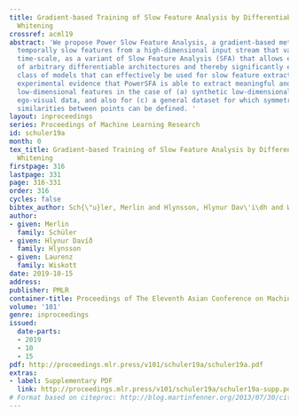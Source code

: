 ```yaml
---
title: Gradient-based Training of Slow Feature Analysis by Differentiable Approximate
  Whitening
crossref: acml19
abstract: 'We propose Power Slow Feature Analysis, a gradient-based method to extract
  temporally slow features from a high-dimensional input stream that varies on a faster
  time-scale, as a variant of Slow Feature Analysis (SFA) that allows end-to-end training
  of arbitrary differentiable architectures and thereby significantly extends the
  class of models that can effectively be used for slow feature extraction. We provide
  experimental evidence that PowerSFA is able to extract meaningful and informative
  low-dimensional features in the case of (a) synthetic low-dimensional data, (b)
  ego-visual data, and also for (c) a general dataset for which symmetric non-temporal
  similarities between points can be defined. '
layout: inproceedings
series: Proceedings of Machine Learning Research
id: schuler19a
month: 0
tex_title: Gradient-based Training of Slow Feature Analysis by Differentiable Approximate
  Whitening
firstpage: 316
lastpage: 331
page: 316-331
order: 316
cycles: false
bibtex_author: Sch{\"u}ler, Merlin and Hlynsson, Hlynur Dav\'i\dh and Wiskott, Laurenz
author:
- given: Merlin
  family: Schüler
- given: Hlynur Davíð
  family: Hlynsson
- given: Laurenz
  family: Wiskott
date: 2019-10-15
address: 
publisher: PMLR
container-title: Proceedings of The Eleventh Asian Conference on Machine Learning
volume: '101'
genre: inproceedings
issued:
  date-parts:
  - 2019
  - 10
  - 15
pdf: http://proceedings.mlr.press/v101/schuler19a/schuler19a.pdf
extras:
- label: Supplementary PDF
  link: http://proceedings.mlr.press/v101/schuler19a/schuler19a-supp.pdf
# Format based on citeproc: http://blog.martinfenner.org/2013/07/30/citeproc-yaml-for-bibliographies/
---
```

